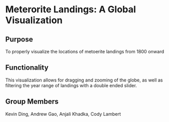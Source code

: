 # Meterorite Landings: A Global Visualization

## Purpose 
To properly visualize the locations of metoerite landings from 1800 onward

## Functionality
This visualization allows for dragging and zooming of the globe, as well as filtering the year range of landings with a double ended slider.

## Group Members
Kevin Ding, Andrew Gao, Anjali Khadka, Cody Lambert

